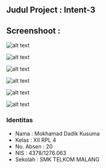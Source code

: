 ## Judul Project : Intent-3
## Screenshoot  :

![alt text](https://cloud.githubusercontent.com/assets/22844394/20029572/2ea41f32-a382-11e6-87b0-caf74416d3c2.png)

![alt text](https://cloud.githubusercontent.com/assets/22844394/20029578/40d4578a-a382-11e6-9540-5600c57d044b.png)

![alt text](https://cloud.githubusercontent.com/assets/22844394/20029579/439ccbd2-a382-11e6-943d-842d2e9a8153.png)

![alt text](https://cloud.githubusercontent.com/assets/22844394/20029581/457feb5a-a382-11e6-9fed-c2ef5d23d5a3.png)

![alt text](https://cloud.githubusercontent.com/assets/22844394/20029584/4a44bae4-a382-11e6-9422-dafaca2f3000.png)

![alt text](https://cloud.githubusercontent.com/assets/22844394/20029608/fbc83386-a382-11e6-9792-dc33476b6930.png)

### Identitas
+ Nama      : Mokhamad Dadik Kusuma
+ Kelas     : XII RPL 4
+ No. Absen : 20
+ NIS       : 4378/1276.063
+ Sekolah   : SMK TELKOM MALANG
